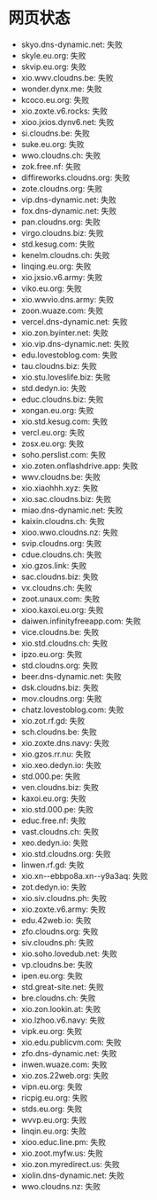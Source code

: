 # 网页状态
- skyo.dns-dynamic.net: 失败
- skyle.eu.org: 失败
- skvip.eu.org: 失败
- xio.wwv.cloudns.be: 失败
- wonder.dynx.me: 失败
- kcoco.eu.org: 失败
- xio.zoxte.v6.rocks: 失败
- xioo.jxios.dynv6.net: 失败
- si.cloudns.be: 失败
- suke.eu.org: 失败
- wwo.cloudns.ch: 失败
- zok.free.nf: 失败
- diffireworks.cloudns.org: 失败
- zote.cloudns.org: 失败
- vip.dns-dynamic.net: 失败
- fox.dns-dynamic.net: 失败
- pan.cloudns.org: 失败
- virgo.cloudns.biz: 失败
- std.kesug.com: 失败
- kenelm.cloudns.ch: 失败
- linqing.eu.org: 失败
- xio.jxsio.v6.army: 失败
- viko.eu.org: 失败
- xio.wwvio.dns.army: 失败
- zoon.wuaze.com: 失败
- vercel.dns-dynamic.net: 失败
- xio.zon.byinter.net: 失败
- xio.vip.dns-dynamic.net: 失败
- edu.lovestoblog.com: 失败
- tau.cloudns.biz: 失败
- xio.stu.loveslife.biz: 失败
- std.dedyn.io: 失败
- educ.cloudns.biz: 失败
- xongan.eu.org: 失败
- xio.std.kesug.com: 失败
- vercl.eu.org: 失败
- zosx.eu.org: 失败
- soho.perslist.com: 失败
- xio.zoten.onflashdrive.app: 失败
- wwv.cloudns.be: 失败
- xio.xiaohhh.xyz: 失败
- xio.sac.cloudns.biz: 失败
- miao.dns-dynamic.net: 失败
- kaixin.cloudns.ch: 失败
- xioo.wwo.cloudns.nz: 失败
- svip.cloudns.org: 失败
- cdue.cloudns.ch: 失败
- xio.gzos.link: 失败
- sac.cloudns.biz: 失败
- vx.cloudns.ch: 失败
- zoot.unaux.com: 失败
- xioo.kaxoi.eu.org: 失败
- daiwen.infinityfreeapp.com: 失败
- vice.cloudns.be: 失败
- xio.std.cloudns.ch: 失败
- ipzo.eu.org: 失败
- std.cloudns.org: 失败
- beer.dns-dynamic.net: 失败
- dsk.cloudns.biz: 失败
- mov.cloudns.org: 失败
- chatz.lovestoblog.com: 失败
- xio.zot.rf.gd: 失败
- sch.cloudns.be: 失败
- xio.zoxte.dns.navy: 失败
- xio.gzos.rr.nu: 失败
- xio.xeo.dedyn.io: 失败
- std.000.pe: 失败
- ven.cloudns.biz: 失败
- kaxoi.eu.org: 失败
- xio.std.000.pe: 失败
- educ.free.nf: 失败
- vast.cloudns.ch: 失败
- xeo.dedyn.io: 失败
- xio.std.cloudns.org: 失败
- linwen.rf.gd: 失败
- xio.xn--ebbpo8a.xn--y9a3aq: 失败
- zot.dedyn.io: 失败
- xio.siv.cloudns.ph: 失败
- xio.zoxte.v6.army: 失败
- edu.42web.io: 失败
- zfo.cloudns.org: 失败
- siv.cloudns.ph: 失败
- xio.soho.lovedub.net: 失败
- vp.cloudns.be: 失败
- ipen.eu.org: 失败
- std.great-site.net: 失败
- bre.cloudns.ch: 失败
- xio.zon.lookin.at: 失败
- xio.lzhoo.v6.navy: 失败
- vipk.eu.org: 失败
- xio.edu.publicvm.com: 失败
- zfo.dns-dynamic.net: 失败
- inwen.wuaze.com: 失败
- xio.zos.22web.org: 失败
- vipn.eu.org: 失败
- ricpig.eu.org: 失败
- stds.eu.org: 失败
- wvvp.eu.org: 失败
- linqin.eu.org: 失败
- xioo.educ.line.pm: 失败
- xio.zoot.myfw.us: 失败
- xio.zon.myredirect.us: 失败
- xiolin.dns-dynamic.net: 失败
- wwo.cloudns.nz: 失败
